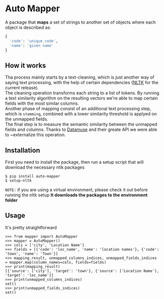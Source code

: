 # Auto Mapper

A package that **maps** a set of strings to another set of objects where each object is described as:
```python
{
  'code': 'unique_code',
  'name': 'given name'
}
```

## How it works
Tha process mainly starts by a text-cleaning, which is just another way of saying text processing, with the help of certain dependencies ([NLTK](https://www.nltk.org/) for the current release).
\
The cleaning operation transforms each string to a list of tokens. By running a text similarity algorithm on the resulting vectors we're able to map certain fields with the most similar columns.
\
Another phase of mapping consist of an additional text processing step, which is `stemming`, combined with a lower similarity threshold is applyed on the unmapped fields.
\
The final step is to measure the semantic similarity between the unmapped fields and columns. Thanks to [Datamuse](http://datamuse.com) and their greate API we were able to ~externalize this operation.

## Installation
First you need to install the package, then run a setup script that will download the necessary ntlk packages
```
$ pip install auto-mapper
$ setup-nltk
```

`NOTE:` if you are using a virtual environment, please check it out before running the nltk setup **It downloads the packages to the environment folder**

## Usage
It's pretty straightforward
```pycon
>>> from mapper import AutoMapper
>>> mapper = AutoMapper()
>>> cols = ['city', 'Location Name']
>>> fields = [{'code': 'loc_name', 'name': 'location names'}, {'code': 'town', 'name': 'Town'}]
>>> mapping_result, unmapped_columns_indices, unmapped_fields_indices = mapper.map(column_names=cols, fields=fields)
>>> print(mapping_result)
[{'source': ['city'], 'target': 'town'}, {'source': ['Location Name'], 'target': 'loc_name'}]
>>> print(unmapped_columns_indices)
set()
>>> print(unmapped_fields_indices)
set()
```